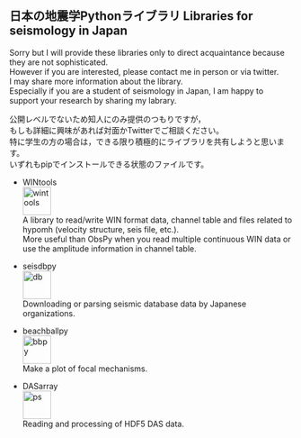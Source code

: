 <!--
**is-enaga/is-enaga** is a ✨ _special_ ✨ repository because its `README.md` (this file) appears on your GitHub profile.

Here are some ideas to get you started:

- 🔭 I’m currently working on ...
- 🌱 I’m currently learning ...
- 👯 I’m looking to collaborate on ...
- 🤔 I’m looking for help with ...
- 💬 Ask me about ...
- 📫 How to reach me: ...
- 😄 Pronouns: ...
- ⚡ Fun fact: ...
-->

## 日本の地震学Pythonライブラリ Libraries for seismology in Japan
Sorry but I will provide these libraries only to direct acquaintance because they are not sophisticated.  
However if you are interested, please contact me in person or via twitter.  
I may share more information about the library.  
Especially if you are a student of seismology in Japan, I am happy to support your research by sharing my labrary.

公開レベルでないため知人にのみ提供のつもりですが，  
もしも詳細に興味があれば対面かTwitterでご相談ください。  
特に学生の方の場合は，できる限り積極的にライブラリを共有しようと思います。  
いずれもpipでインストールできる状態のファイルです。  

- WINtools  
  <img width="50" alt="wintools" src="https://github.com/user-attachments/assets/0fbb789a-ff8b-4fe9-97ab-676dac093ede">  
  A library to read/write WIN format data, channel table and files related to hypomh (velocity structure, seis file, etc.).  
	More useful than ObsPy when you read multiple continuous WIN data or use the amplitude information in channel table.
  
- seisdbpy  
  <img width="50" alt="db" src="https://github.com/user-attachments/assets/0195d541-a660-4c63-b6ff-6a341d32cb47">  
  Downloading or parsing seismic database data by Japanese organizations.

- beachballpy  
  <img width="50" alt="bbpy" src="https://github.com/user-attachments/assets/309e7e9c-384a-4d50-ae33-adca578e4128">  
  Make a plot of focal mechanisms.
  
- DASarray  
  <img width="50" alt="ps" src="https://github.com/user-attachments/assets/e8d3732c-5aeb-4cf8-ace7-fbfbe14fac45">  
  Reading and processing of HDF5 DAS data.
